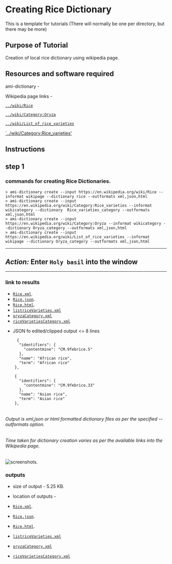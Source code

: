 # Creating Rice Dictionary

This is a template for tutorials (There will normally be one per directory, but there may be more)

## Purpose of Tutorial

Creation of local rice dictionary using wikipedia page. 

## Resources and software required

ami-dictionary - 

Wikipedia page links - 

[`../wiki/Rice`](https://en.wikipedia.org/wiki/Rice)

[`../wiki/Category:Oryza`](https://en.wikipedia.org/wiki/Category:Oryza)

[`../wiki/List_of_rice_varieties`](https://en.wikipedia.org/wiki/List_of_rice_varieties)

[`../wiki/Category:Rice_varieties'](https://en.wikipedia.org/wiki/Category:Rice_varieties)


## Instructions

## step 1
### commands for creating Rice Dictionaries. 

```
> ami-dictionary create --input https://en.wikipedia.org/wiki/Rice --informat wikipage --dictionary rice --outformats xml,json,html
> ami-dictionary create --input https://en.wikipedia.org/wiki/Category:Rice_varieties --informat wikicategory --dictionary  Rice_varieties_category --outformats xml,json,html
> ami-dictionary create --input https://en.wikipedia.org/wiki/Category:Oryza --informat wikicategory --dictionary Oryza_category --outformats xml,json,html
> ami-dictionary create --input https://en.wikipedia.org/wiki/List_of_rice_varieties --informat wikipage --dictionary Oryza_category --outformats xml,json,html
```

---
*Action:* Enter `Holy basil` into the window
---
---

  

### link to results
* [`Rice.xml`](https://github.com/petermr/tigr2ess/blob/master/crops/rice/Rice.xml). 
* [`Rice.json`](https://github.com/petermr/tigr2ess/blob/master/crops/rice/Rice.xml).
* [`Rice.html`](https://github.com/petermr/tigr2ess/blob/master/crops/rice/Rice.html).
* [`listriceVarieties.xml`](https://github.com/petermr/tigr2ess/blob/master/crops/rice/listriceVarieties.xml)
* [`oryzaCategory.xml`](https://github.com/petermr/tigr2ess/blob/master/crops/rice/oryzaCategory.xml)
* [`riceVarietiesCategory.xml`](https://github.com/petermr/tigr2ess/blob/master/crops/rice/riceVarietiesCategory.xml)

- JSON fo edited/clipped output <= 8 lines
```
     {
      "identifiers": {
        "contentmine": "CM.9febrice.5"
      },
      "name": "African rice",
      "term": "African rice"
    },
   
    {
      "identifiers": {
        "contentmine": "CM.9febrice.33"
      },
      "name": "Asian rice",
      "term": "Asian rice"
    },
    
 ```
 
 ###### Output is xml,json or html formatted dictionary files as per the specified --outformats option.
 ###### Time taken for dictionary creation varies as per the available links into the Wikipedia page.
 
 
 ![screenshots](https://github.com/petermr/tigr2ess/blob/master/crops/rice/assets/ricejson.png).
 

### outputs
* size of output - 5.25 KB.
* location of outputs - 

* [`Rice.xml`](https://github.com/petermr/tigr2ess/blob/master/crops/rice/Rice.xml). 
* [`Rice.json`](https://github.com/petermr/tigr2ess/blob/master/crops/rice/Rice.json).
* [`Rice.html`](https://github.com/petermr/tigr2ess/blob/master/crops/rice/Rice.html).
* [`listriceVarieties.xml`](https://github.com/petermr/tigr2ess/blob/master/crops/rice/listriceVarieties.xml)
* [`oryzaCategory.xml`](https://github.com/petermr/tigr2ess/blob/master/crops/rice/oryzaCategory.xml)
* [`riceVarietiesCategory.xml`](https://github.com/petermr/tigr2ess/blob/master/crops/rice/riceVarietiesCategory.xml)

